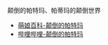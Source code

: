 颠倒的帕特玛、帕蒂玛的颠倒世界
- [萌娘百科-颠倒的帕特玛](https://zh.moegirl.org.cn/%E9%A2%A0%E5%80%92%E7%9A%84%E5%B8%95%E7%89%B9%E7%8E%9B)
- [哔哩哔哩-颠倒的帕特玛](https://www.bilibili.com/bangumi/media/md3668/)
